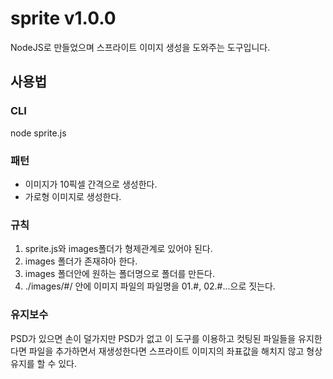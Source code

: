 # sprite v1.0.0
NodeJS로 만들었으며 스프라이트 이미지 생성을 도와주는 도구입니다.

## 사용법

### CLI
node sprite.js

### 패턴
- 이미지가 10픽셀 간격으로 생성한다.
- 가로형 이미지로 생성한다.

### 규칙
1. sprite.js와 images폴더가 형제관계로 있어야 된다.
2. images 폴더가 존재햐아 한다.
3. images 폴더안에 원하는 폴더명으로 폴더를 만든다.
4. ./images/#/ 안에 이미지 파일의 파일명을 01.#, 02.#...으로 짓는다.

### 유지보수
PSD가 있으면 손이 덜가지만 PSD가 없고 이 도구를 이용하고 컷팅된 파일들을 유지한다면 파일을 추가하면서 재생성한다면 스프라이트 이미지의 좌표값을 해치지 않고 형상유지를 할 수 있다.